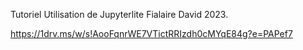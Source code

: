 
Tutoriel
Utilisation de Jupyterlite
Fialaire David 2023.

https://1drv.ms/w/s!AooFqnrWE7VTictRRIzdh0cMYqE84g?e=PAPef7
